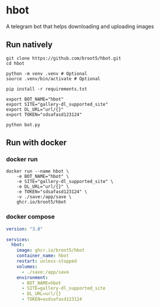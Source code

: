 # hbot
A telegram bot that helps downloading and uploading images

## Run natively
```console
git clone https://github.com/broot5/hbot.git
cd hbot

python -m venv .venv # Optional
source .venv/bin/activate # Optional

pip install -r requirements.txt

export BOT_NAME="hbot"
export SITE="gallery-dl_supported_site"
export DL_URL="url/{}"
export TOKEN="sdsafasd123124"

python bot.py
```

## Run with docker
### docker run
```console
docker run --name hbot \
    -e BOT_NAME="hbot" \
    -e SITE="gallery-dl_supported_site" \
    -e DL_URL="url/{}" \
    -e TOKEN="sdsafasd123124" \
    -v ./save:/app/save \
    ghcr.io/broot5/hbot
```

### docker compose
```yaml
version: "3.8"

services:
  hbot:
    image: ghcr.io/broot5/hbot
    container_name: hbot
    restart: unless-stopped
    volumes:
      - ./save:/app/save
    environment:
      - BOT_NAME=hbot
      - SITE=gallery-dl_supported_site
      - DL_URL=url/{}
      - TOKEN=asdsafasd123124
```
